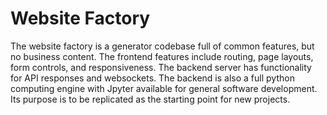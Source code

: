 # Website Factory

The website factory is a generator codebase full of common features, but no business content.
The frontend features include routing, page layouts, form controls, and responsiveness.
The backend server has functionality for API responses and websockets.
The backend is also a full python computing engine with Jpyter available for general software development.
Its purpose is to be replicated as the starting point for new projects.


